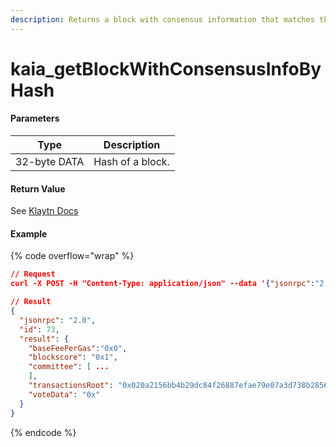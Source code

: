 ```yaml
---
description: Returns a block with consensus information that matches the given hash.
---
```


# kaia\_getBlockWithConsensusInfoByHash

#### **Parameters**

| Type         | Description      |
| ------------ | ---------------- |
| 32-byte DATA | Hash of a block. |

#### **Return Value**

See [Klaytn Docs](https://docs.klaytn.foundation/dapp/json-rpc/api-references/klay/block#klay_getblockwithconsensusinfobyhash)

#### Example

{% code overflow="wrap" %}
```json
// Request
curl -X POST -H "Content-Type: application/json" --data '{"jsonrpc":"2.0", "method":"kaia_getBlockWithConsensusInfoByHash", "params":["0x7d68d09a7a571cdf8a3b6a5ef6e037265b3e3093cf145b0954d22bde5c1d4f61"],"id":73}' http://klaytn.blockpi.network/v1/rpc/your-api-key

// Result
{
  "jsonrpc": "2.0",
  "id": 73,
  "result": {
    "baseFeePerGas":"0x0",
    "blockscore": "0x1",
    "committee": [ ...
    ],
    "transactionsRoot": "0x020a2156bb4b29dc84f26887efae79e07a3d738b2856a66bbaab8aee18d507b5",
    "voteData": "0x"
  }
}
```
{% endcode %}

